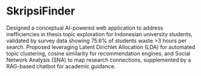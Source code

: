 # SkripsiFinder

Designed a conceptual AI-powered web application to address inefficiencies in thesis topic exploration for Indonesian university students, validated by survey data showing 75.6% of students waste >3 hours per search. Proposed leveraging Latent Dirichlet Allocation (LDA) for automated topic clustering, cosine similarity for recommendation engines, and Social Network Analysis (SNA) to map research connections, supplemented by a RAG-based chatbot for academic guidance.
